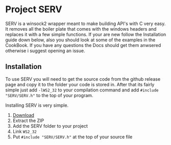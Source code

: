 # Project SERV
SERV is a winsock2 wrapper meant to make building API's with C very easy. It removes all the boiler plate that comes with the windows headers and replaces it with a few simple functions. If your are new follow the Installation guide down below, also you should look at some of the examples in the CookBook. If you have any questions the Docs should get them anwsered otherwise i suggest opening an issue.

## Installation
To use SERV you will need to get the source code from the github release page and copy it to the folder your code is stored in. After that its fairly simple just add `-lWS2_32` to your compilation command and add `#include "SERV/SERV.h"` to the top of your program.

Installing SERV is very simple.
1. [Download](https://github.com/smvd/SERV/releases/latest) 
2. Extract the ZIP
3. Add the SERV folder to your project
4. Link `WS2_32`
5. Put `#include "SERV/SERV.h"` at the top of your source file
